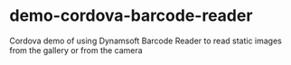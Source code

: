 # demo-cordova-barcode-reader
Cordova demo of using Dynamsoft Barcode Reader to read static images from the gallery or from the camera
